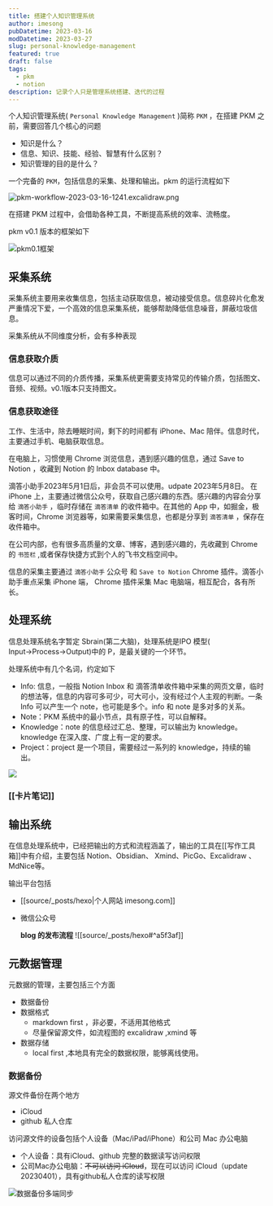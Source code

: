 ```yaml
---
title: 搭建个人知识管理系统
author: imesong
pubDatetime: 2023-03-16
modDatetime: 2023-03-27
slug: personal-knowledge-management
featured: true
draft: false
tags:
  - pkm
  - notion
description: 记录个人只是管理系统搭建、迭代的过程
---
```


个人知识管理系统( `Personal Knowledge Management` )简称 `PKM` ，在搭建 PKM 之前，需要回答几个核心的问题

- 知识是什么？
- 信息、知识、技能、经验、智慧有什么区别？
- 知识管理的目的是什么？

一个完备的 `PKM`，包括信息的采集、处理和输出。pkm 的运行流程如下

![pkm-workflow-2023-03-16-1241.excalidraw.png](https://img.imesong.com/2023/pkm-workflow-2023-03-16-1241.excalidraw.png)

在搭建 PKM 过程中，会借助各种工具，不断提高系统的效率、流畅度。

<!--more-->

pkm v0.1 版本的框架如下

![pkm0.1框架](https://img.imesong.com/2023/pkm-V0.1.png)

## 采集系统

采集系统主要用来收集信息，包括主动获取信息，被动接受信息。信息碎片化愈发严重情况下爱，一个高效的信息采集系统，能够帮助降低信息噪音，屏蔽垃圾信息。

采集系统从不同维度分析，会有多种表现

### 信息获取介质

信息可以通过不同的介质传播，采集系统更需要支持常见的传输介质，包括图文、音频、视频。v0.1版本只支持图文。

### 信息获取途径

工作、生活中，除去睡眠时间，剩下的时间都有 iPhone、Mac 陪伴。信息时代，主要通过手机、电脑获取信息。

在电脑上，习惯使用 Chrome 浏览信息，遇到感兴趣的信息，通过 Save to Notion ，收藏到 Notion 的 Inbox database 中。

滴答小助手2023年5月1日后，非会员不可以使用。udpate 2023年5月8日。
在 iPhone 上，主要通过微信公众号，获取自己感兴趣的东西。感兴趣的内容会分享给 `滴答小助手` ，临时存储在 `滴答清单` 的收件箱中。在其他的 App 中，如掘金，极客时间，Chrome 浏览器等，如果需要采集信息，也都是分享到 `滴答清单` ，保存在收件箱中。

在公司内部，也有很多高质量的文章、博客，遇到感兴趣的，先收藏到 Chrome 的 `书签栏` ,或者保存快捷方式到个人的飞书文档空间中。

信息的采集主要通过 `滴答小助手` 公众号 和 `Save to Notion` Chrome 插件。滴答小助手重点采集 iPhone 端， Chrome 插件采集 Mac 电脑端，相互配合，各有所长。

## 处理系统

信息处理系统名字暂定 Sbrain(第二大脑)，处理系统是IPO 模型( Input→Process→Output)中的 P，是最关键的一个环节。

处理系统中有几个名词，约定如下

- Info: 信息，一般指 Notion Inbox 和 滴答清单收件箱中采集的网页文章，临时的想法等，信息的内容可多可少，可大可小，没有经过个人主观的判断。一条 Info 可以产生一个 note，也可能是多个。info 和 note 是多对多的关系。
- Note：PKM 系统中的最小节点，具有原子性，可以自解释。
- Knowledge：note 的信息经过汇总、整理，可以输出为 knowledge。knowledge 在深入度、广度上有一定的要求。
- Project：project 是一个项目，需要经过一系列的 knowledge，持续的输出。

![](https://img.imesong.com/2023/pkm-process-workflow-2023-03-16-2258.excalidraw.png)

### [[卡片笔记]]

## 输出系统

在信息处理系统中，已经把输出的方式和流程涵盖了，输出的工具在[[写作工具箱]]中有介绍，主要包括 Notion、Obsidian、 Xmind、PicGo、Excalidraw 、MdNice等。

输出平台包括

- [[source/_posts/hexo|个人网站 imesong.com]]
- 微信公众号

  **blog 的发布流程**
  ![[source/_posts/hexo#^a5f3af]]

## 元数据管理

元数据的管理，主要包括三个方面

- 数据备份
- 数据格式
  - markdown first ，非必要，不适用其他格式
  - 尽量保留源文件，如流程图的 excalidraw ,xmind 等
- 数据存储
  - local first ,本地具有完全的数据权限，能够离线使用。

### 数据备份

源文件备份在两个地方

- iCloud
- github 私人仓库

访问源文件的设备包括个人设备（Mac/iPad/iPhone）和公司 Mac 办公电脑

- 个人设备：具有iCloud、github 完整的数据读写访问权限
- 公司Mac办公电脑：~~不可以访问 iCloud~~，现在可以访问 iCloud（update 20230401），具有github私人仓库的读写权限

![数据备份多端同步](https://img.imesong.com/2023/pkm-backup-2023-03-16-2258.excalidraw.png)
